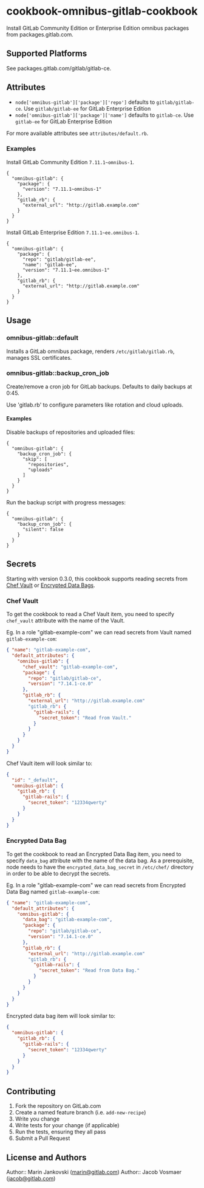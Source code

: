 # cookbook-omnibus-gitlab-cookbook

Install GitLab Community Edition or Enterprise Edition omnibus packages from
packages.gitlab.com.

## Supported Platforms

See packages.gitlab.com/gitlab/gitlab-ce.


## Attributes

- `node['omnibus-gitlab']['package']['repo']` defaults to `gitlab/gitlab-ce`. Use `gitlab/gitlab-ee` for GitLab Enterprise Edition
- `node['omnibus-gitlab']['package']['name']` defaults to `gitlab-ce`. Use `gitlab-ee` for GitLab Enterprise Edition

For more available attributes see `attributes/default.rb`.

### Examples

Install GitLab Community Edition `7.11.1~omnibus-1`.

```
{
  "omnibus-gitlab": {
    "package": {
      "version": "7.11.1~omnibus-1"
    },
    "gitlab_rb": {
      "external_url": "http://gitlab.example.com"
    }
  }
}
```

Install GitLab Enterprise Edition `7.11.1~ee.omnibus-1`.

```
{
  "omnibus-gitlab": {
    "package": {
      "repo": "gitlab/gitlab-ee",
      "name": "gitlab-ee",
      "version": "7.11.1~ee.omnibus-1"
    },
    "gitlab_rb": {
      "external_url": "http://gitlab.example.com"
    }
  }
}
```

## Usage

### omnibus-gitlab::default

Installs a GitLab omnibus package, renders `/etc/gitlab/gitlab.rb`, manages SSL
certificates.

### omnibus-gitlab::backup_cron_job

Create/remove a cron job for GitLab backups. Defaults to daily backups at 0:45.

Use 'gitlab.rb' to configure parameters like rotation and cloud uploads.

#### Examples

Disable backups of repositories and uploaded files:

```
{
  "omnibus-gitlab": {
    "backup_cron_job": {
      "skip": [
        "repositories",
        "uploads"
      ]
    }
  }
}
```

Run the backup script with progress messages:

```
{
  "omnibus-gitlab": {
    "backup_cron_job": {
      "silent": false
    }
  }
}
```

## Secrets

Starting with version 0.3.0, this cookbook supports reading secrets from [Chef Vault](https://docs.chef.io/chef_vault.html) or [Encrypted Data Bags](https://docs.chef.io/data_bags.html#encrypt-a-data-bag-item).

### Chef Vault

To get the cookbook to read a Chef Vault item, you need to specify `chef_vault` attribute with the name of the Vault.

Eg. In a role "gitlab-example-com" we can read secrets from Vault named `gitlab-example-com`:

```json
{ "name": "gitlab-example-com",
  "default_attributes": {
    "omnibus-gitlab": {
      "chef_vault": "gitlab-example-com",
      "package": {
        "repo": "gitlab/gitlab-ce",
        "version": "7.14.1-ce.0"
      },
      "gitlab_rb": {
        "external_url": "http://gitlab.example.com"
        "gitlab_rb": {
          "gitlab-rails": {
            "secret_token": "Read from Vault."
          }
        }
      }
    }
  }
}
```

Chef Vault item will look similar to:

```json
{
  "id": "_default",
  "omnibus-gitlab": {
    "gitlab_rb": {
      "gitlab-rails": {
        "secret_token": "12334qwerty"
      }
    }
  }
}

```

### Encrypted Data Bag

To get the cookbook to read an Encrypted Data Bag item, you need to specify `data_bag` attribute with the name of the data bag. As a prerequisite, node needs to have the `encrypted_data_bag_secret` in `/etc/chef/` directory in order to be able to decrypt the secrets.

Eg. In a role "gitlab-example-com" we can read secrets from Encrypted Data Bag named `gitlab-example-com`:

```json
{ "name": "gitlab-example-com",
  "default_attributes": {
    "omnibus-gitlab": {
      "data_bag": "gitlab-example-com",
      "package": {
        "repo": "gitlab/gitlab-ce",
        "version": "7.14.1-ce.0"
      },
      "gitlab_rb": {
        "external_url": "http://gitlab.example.com"
        "gitlab_rb": {
          "gitlab-rails": {
            "secret_token": "Read from Data Bag."
          }
        }
      }
    }
  }
}
```

Encrypted data bag item will look similar to:

```json
{
  "omnibus-gitlab": {
    "gitlab_rb": {
      "gitlab-rails": {
        "secret_token": "12334qwerty"
      }
    }
  }
}

```

## Contributing

1. Fork the repository on GitLab.com
2. Create a named feature branch (i.e. `add-new-recipe`)
3. Write you change
4. Write tests for your change (if applicable)
5. Run the tests, ensuring they all pass
6. Submit a Pull Request

## License and Authors

Author:: Marin Jankovski (marin@gitlab.com)
Author:: Jacob Vosmaer (jacob@gitlab.com)
